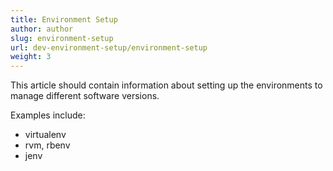 ```yaml
---
title: Environment Setup
author: author
slug: environment-setup
url: dev-environment-setup/environment-setup
weight: 3
---
```


This article should contain information about setting up the  environments to manage different software versions.

Examples include:

* virtualenv
* rvm, rbenv
* jenv
